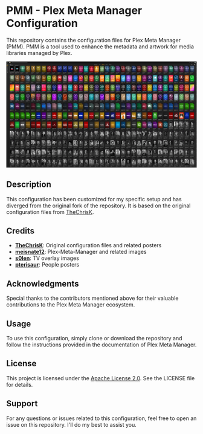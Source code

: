 # PMM - Plex Meta Manager Configuration

This repository contains the configuration files for Plex Meta Manager (PMM). PMM is a tool used to enhance the metadata and artwork for media libraries managed by Plex.

![Collections](collections.png "Collections")

## Description

This configuration has been customized for my specific setup and has diverged from the original fork of the repository. It is based on the original configuration files from [TheChrisK](https://github.com/TheChrisK/PMM).

## Credits

- **[TheChrisK](https://github.com/TheChrisK)**: Original configuration files and related posters
- **[meisnate12](https://github.com/meisnate12)**: Plex-Meta-Manager and related images
- **[s0len](https://github.com/s0len)**: TV overlay images
- **[pterisaur](https://github.com/pterisaur)**: People posters

## Acknowledgments

Special thanks to the contributors mentioned above for their valuable contributions to the Plex Meta Manager ecosystem.

## Usage

To use this configuration, simply clone or download the repository and follow the instructions provided in the documentation of Plex Meta Manager.

## License

This project is licensed under the [Apache License 2.0](LICENSE). See the LICENSE file for details.

## Support

For any questions or issues related to this configuration, feel free to open an issue on this repository. I'll do my best to assist you.
